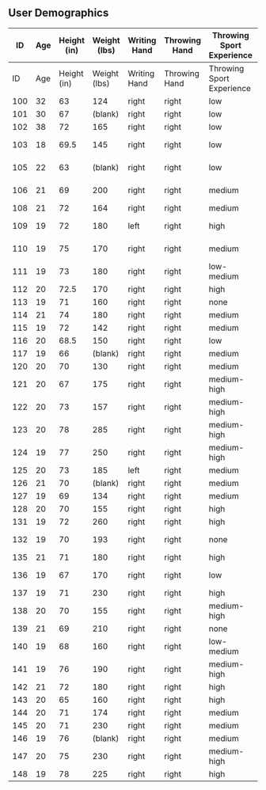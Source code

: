 ## User Demographics

| ID	| Age |	Height (in)	| Weight (lbs)	| Writing Hand |	Throwing Hand |	Throwing Sport Experience	| Type of Throwing Sport	| VR Experience |
| ------------- | ------------- | ------------- | ------------- | ------------- | ------------- | ------------- | ------------- | ------------- | 
| ID | Age | Height (in) | Weight (lbs) | Writing Hand | Throwing Hand | Throwing Sport Experience | Type of Throwing Sport | VR Experience |
| 100 | 32 | 63 | 124 | right | right | low | badminton | medium |
| 101 | 30 | 67 | (blank) | right | right | low | no | low |
| 102 | 38 | 72 | 165 | right | right | low | tennis | medium |
| 103 | 18 | 69.5 | 145 | right | right | low | baseball | low-medium |
| 105 | 22 | 63 | (blank) | right | right | low | football | low-medium |
| 106 | 21 | 69 | 200 | right | right | medium | baseball | medium-high |
| 108 | 21 | 72 | 164 | right | right | medium | baseball | low |
| 109 | 19 | 72 | 180 | left | right | high | baseball/basketball/football | low-medium |
| 110 | 19 | 75 | 170 | right | right | medium | dodgeball | low-medium |
| 111 | 19 | 73 | 180 | right | right | low-medium | basketball/football | low |
| 112 | 20 | 72.5 | 170 | right | right | high | baseball | medium |
| 113 | 19 | 71 | 160 | right | right | none | no | high |
| 114 | 21 | 74 | 180 | right | right | medium | baseball | medium |
| 115 | 19 | 72 | 142 | right | right | medium | basketball | low |
| 116 | 20 | 68.5 | 150 | right | right | low | none | medium |
| 117 | 19 | 66 | (blank) | right | right | medium | basketball | low |
| 120 | 20 | 70 | 130 | right | right | medium | no | medium |
| 121 | 20 | 67 | 175 | right | right | medium-high | baseball/football | low |
| 122 | 20 | 73 | 157 | right | right | medium-high | frisbee/basketball/baseball/football/soccer | medium |
| 123 | 20 | 78 | 285 | right | right | medium-high | basketball | low-medium |
| 124 | 19 | 77 | 250 | right | right | medium-high | basketball | low |
| 125 | 20 | 73 | 185 | left | right | medium | baseball | low |
| 126 | 21 | 70 | (blank) | right | right | medium | no | none |
| 127 | 19 | 69 | 134 | right | right | medium | baseball | low |
| 128 | 20 | 70 | 155 | right | right | high | baseball | none |
| 131 | 19 | 72 | 260 | right | right | high | baseball/dodgeball | none |
| 132 | 19 | 70 | 193 | right | right | none | no | low-medium |
| 135 | 21 | 71 | 180 | right | right | high | football/baseball | none |
| 136 | 19 | 67 | 170 | right | right | low | none | low-medium |
| 137 | 19 | 71 | 230 | right | right | high | baseball | none |
| 138 | 20 | 70 | 155 | right | right | medium-high | baseball/football | low |
| 139 | 21 | 69 | 210 | right | right | none | no | low |
| 140 | 19 | 68 | 160 | right | right | low-medium | no | none |
| 141 | 19 | 76 | 190 | right | right | medium-high | baseball | low |
| 142 | 21 | 72 | 180 | right | right | high | baseball | low |
| 143 | 20 | 65 | 160 | right | right | high | football/bbaseball | low |
| 144 | 20 | 71 | 174 | right | right | medium | baseball | medium |
| 145 | 20 | 71 | 230 | right | right | medium | no | none |
| 146 | 19 | 76 | (blank) | right | right | medium | football/baseball | low |
| 147 | 20 | 75 | 230 | right | right | medium-high | basketball/baseball | none |
| 148 | 19 | 78 | 225 | right | right | high | dodgeball/football/baseball | none |


